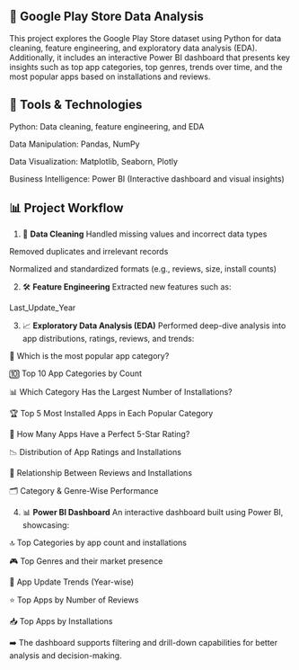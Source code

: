 ## 📱 Google Play Store Data Analysis
This project explores the Google Play Store dataset using Python for data cleaning, feature engineering, and exploratory data analysis (EDA). Additionally, it includes an interactive Power BI dashboard that presents key insights such as top app categories, top genres, trends over time, and the most popular apps based on installations and reviews.

## 🧰 Tools & Technologies
Python: Data cleaning, feature engineering, and EDA

Data Manipulation: Pandas, NumPy

Data Visualization: Matplotlib, Seaborn, Plotly

Business Intelligence: Power BI (Interactive dashboard and visual insights)

## 📊 Project Workflow
1. 📂 **Data Cleaning**
Handled missing values and incorrect data types

Removed duplicates and irrelevant records

Normalized and standardized formats (e.g., reviews, size, install counts)

2. 🛠️ **Feature Engineering**
Extracted new features such as:

Last_Update_Year

3. 📈 **Exploratory Data Analysis (EDA)**
Performed deep-dive analysis into app distributions, ratings, reviews, and trends:

📌 Which is the most popular app category?

🔟 Top 10 App Categories by Count

📊 Which Category Has the Largest Number of Installations?

🏆 Top 5 Most Installed Apps in Each Popular Category

🌟 How Many Apps Have a Perfect 5-Star Rating?

📉 Distribution of App Ratings and Installations

🔁 Relationship Between Reviews and Installations

🗂️ Category & Genre-Wise Performance

4. 📊 **Power BI Dashboard**
An interactive dashboard built using Power BI, showcasing:

🔝 Top Categories by app count and installations

🎮 Top Genres and their market presence

📆 App Update Trends (Year-wise)

⭐ Top Apps by Number of Reviews

📥 Top Apps by Installations

➡️ The dashboard supports filtering and drill-down capabilities for better analysis and decision-making.

